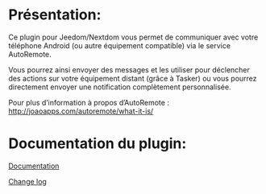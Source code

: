 # Présentation:

Ce plugin pour Jeedom/Nextdom vous permet de communiquer avec votre téléphone Android (ou autre équipement compatible) via le service AutoRemote.

Vous pourrez ainsi envoyer des messages et les utiliser pour déclencher des actions sur votre équipement distant (grâce à Tasker) ou vous pourrez directement envoyer une notification complètement personnalisée.

Pour plus d’information à propos d’AutoRemote : http://joaoapps.com/autoremote/what-it-is/

# Documentation du plugin:

[Documentation](https://agp42.github.io/Jeedom-AutoRemote/fr_FR/)

[Change log](https://agp42.github.io/Jeedom-AutoRemote/fr_FR/changelog)
